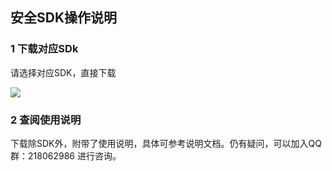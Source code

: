 ## 安全SDK操作说明
### 1 下载对应SDk

请选择对应SDK，直接下载

![](https://mccdn.qcloud.com/static/img/ad06a93314a82105c581dde2c31d9c58/image.png)


### 2 查阅使用说明
下载除SDK外，附带了使用说明，具体可参考说明文档。仍有疑问，可以加入QQ群：218062986 进行咨询。